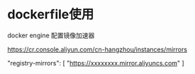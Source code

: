 # dockerfile使用
docker engine
配置镜像加速器

https://cr.console.aliyun.com/cn-hangzhou/instances/mirrors

"registry-mirrors": [
"https://xxxxxxxx.mirror.aliyuncs.com"
]